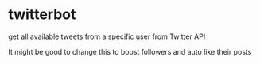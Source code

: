 # twitterbot
get all available tweets from a specific user from Twitter API

It might be good to change this to boost followers and auto like their posts
